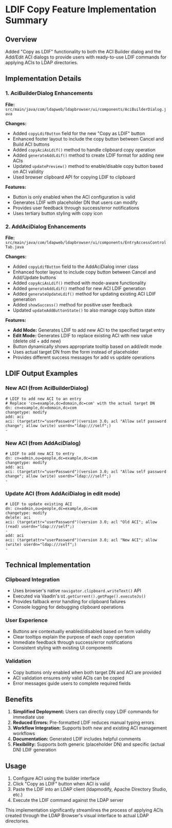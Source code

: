 # LDIF Copy Feature Implementation Summary

## Overview
Added "Copy as LDIF" functionality to both the ACI Builder dialog and the Add/Edit ACI dialogs to provide users with ready-to-use LDIF commands for applying ACIs to LDAP directories.

## Implementation Details

### 1. AciBuilderDialog Enhancements
**File:** `src/main/java/com/ldapweb/ldapbrowser/ui/components/AciBuilderDialog.java`

**Changes:**
- Added `copyLdifButton` field for the new "Copy as LDIF" button
- Enhanced footer layout to include the copy button between Cancel and Build ACI buttons
- Added `copyAciAsLdif()` method to handle clipboard copy operation
- Added `generateAddLdif()` method to create LDIF format for adding new ACIs
- Updated `updatePreview()` method to enable/disable copy button based on ACI validity
- Used browser clipboard API for copying LDIF to clipboard

**Features:**
- Button is only enabled when the ACI configuration is valid
- Generates LDIF with placeholder DN that users can modify
- Provides user feedback through success/error notifications
- Uses tertiary button styling with copy icon

### 2. AddAciDialog Enhancements  
**File:** `src/main/java/com/ldapweb/ldapbrowser/ui/components/EntryAccessControlTab.java`

**Changes:**
- Added `copyLdifButton` field to the AddAciDialog inner class
- Enhanced footer layout to include copy button between Cancel and Add/Update buttons
- Added `copyAciAsLdif()` method with mode-aware functionality
- Added `generateAddLdif()` method for new ACI LDIF generation
- Added `generateUpdateLdif()` method for updating existing ACI LDIF generation
- Added `showSuccess()` method for positive user feedback
- Updated `updateAddButtonState()` to also manage copy button state

**Features:**
- **Add Mode:** Generates LDIF to add new ACI to the specified target entry
- **Edit Mode:** Generates LDIF to replace existing ACI with new value (delete old + add new)
- Button dynamically shows appropriate tooltip based on add/edit mode
- Uses actual target DN from the form instead of placeholder
- Provides different success messages for add vs update operations

## LDIF Output Examples

### New ACI (from AciBuilderDialog)
```ldif
# LDIF to add new ACI to an entry
# Replace 'cn=example,dc=domain,dc=com' with the actual target DN
dn: cn=example,dc=domain,dc=com
changetype: modify
add: aci
aci: (targetattr="userPassword")(version 3.0; acl "Allow self password change"; allow (write) userdn="ldap:///self";)
-
```

### New ACI (from AddAciDialog)
```ldif
# LDIF to add new ACI to entry
dn: cn=admin,ou=people,dc=example,dc=com
changetype: modify
add: aci
aci: (targetattr="userPassword")(version 3.0; acl "Allow self password change"; allow (write) userdn="ldap:///self";)
-
```

### Update ACI (from AddAciDialog in edit mode)
```ldif
# LDIF to update existing ACI
dn: cn=admin,ou=people,dc=example,dc=com
changetype: modify
delete: aci
aci: (targetattr="userPassword")(version 3.0; acl "Old ACI"; allow (read) userdn="ldap:///self";)
-
add: aci
aci: (targetattr="userPassword")(version 3.0; acl "New ACI"; allow (write) userdn="ldap:///self";)
-
```

## Technical Implementation

### Clipboard Integration
- Uses browser's native `navigator.clipboard.writeText()` API
- Executed via Vaadin's `UI.getCurrent().getPage().executeJs()`
- Provides fallback error handling for clipboard failures
- Console logging for debugging clipboard operations

### User Experience
- Buttons are contextually enabled/disabled based on form validity
- Clear tooltips explain the purpose of each copy operation
- Immediate feedback through success/error notifications
- Consistent styling with existing UI components

### Validation
- Copy buttons only enabled when both target DN and ACI are provided
- ACI validation ensures only valid ACIs can be copied
- Error messages guide users to complete required fields

## Benefits
1. **Simplified Deployment:** Users can directly copy LDIF commands for immediate use
2. **Reduced Errors:** Pre-formatted LDIF reduces manual typing errors
3. **Workflow Integration:** Supports both new and existing ACI management workflows
4. **Documentation:** Generated LDIF includes helpful comments
5. **Flexibility:** Supports both generic (placeholder DN) and specific (actual DN) LDIF generation

## Usage
1. Configure ACI using the builder interface
2. Click "Copy as LDIF" button when ACI is valid
3. Paste the LDIF into an LDAP client (ldapmodify, Apache Directory Studio, etc.)
4. Execute the LDIF command against the LDAP server

This implementation significantly streamlines the process of applying ACIs created through the LDAP Browser's visual interface to actual LDAP directories.